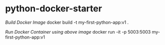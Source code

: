 # python-docker-starter

*Build Docker Image*
docker build -t my-first-python-app:v1 .

*Run Docker Container using above image*
docker run -it -p 5003:5003 my-first-python-app:v1
